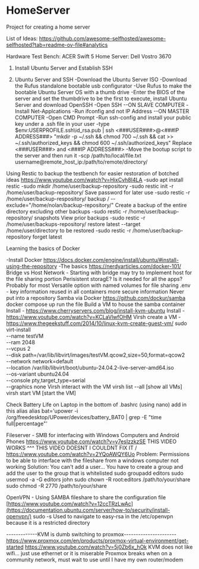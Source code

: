 # HomeServer
Project for creating a home server

List of Ideas: https://github.com/awesome-selfhosted/awesome-selfhosted?tab=readme-ov-file#analytics

Hardware
Test Bench: ACER Swift 5
Home Server: Dell Vostro 3670

1. Install Ubuntu Server and Establish SSH

1. Ubuntu Server and SSH
-Download the Ubuntu Server ISO
  -Download the Rufus standalone bootable usb configurator
   -Use Rufus to make the bootable Ubuntu Server OS with a thumb drive
-Enter the BIOS of the server and set the thumbdrive to be the first to execute, install Ubuntu Server and download OpenSSH
-Open SSH
--ON SLAVE COMPUTER
-Install Net-Applcations
-Run ifconfig and not IP Address
--ON MASTER COMPUTER
-Open CMD Prompt
-Run ssh-config and install your public key under a .ssh file in your user
-type $env:USERPROFILE\.ssh\id_rsa.pub | ssh <###USER###>@<###IP ADDRESS###> "mkdir -p ~/.ssh && chmod 700 ~/.ssh && cat >> ~/.ssh/authorized_keys && chmod 600 ~/.ssh/authorized_keys"
  Replace <###USER###> and <###IP ADDRESS###>
-Move the bootup script to the server and then run it
-scp /path/to/local/file.txt username@remote_host_ip:/path/to/remote/directory/

Using Restic to backup the testbench for easier restoration of botched ideas
https://www.youtube.com/watch?v=HixCvh8I4LA
-sudo apt install restic
-sudo mkdir /home/user/backup-repository
-sudo restic init -r /home/user/backup-repository/
  Save password for later use
-sudo restic -r /home/user/backup-respository/ backup / --exclude="/home/nolan/backup-repository/"
  Create a backup of the entire directory excluding other backups
 -sudo restic -r /home/user/backup-repository/ snapshots
   View prior backups
  -sudo restic -r /home/user/backups-repository/ restore latest --target /home/user/directory to be restored
  -sudo restic -r /home/user/backup-repository forget latest

Learning the basics of Docker

-Install Docker
  https://docs.docker.com/engine/install/ubuntu/#install-using-the-repository
-The basics
  https://nerdyarticles.com/docker-101/
Bridge vs Host Network - Starting with bridge may try to implement host for the file sharing portion
Perisistent storagE? Is it needed for all the apps? Probably for most
  Versatile option with named volumes for file sharing
.env - key information reused in all containers
  more secure information
  Never put into a repository
Samba via Docker
  https://github.com/dockur/samba
  docker compose up
    run the file
Build a VM to house the samba container
  Install -  https://www.cherryservers.com/blog/install-kvm-ubuntu
  Install - https://www.youtube.com/watch?v=KCLaVlwfOHM
  Virsh create a VM - https://www.thegeekstuff.com/2014/10/linux-kvm-create-guest-vm/
    sudo virt-install \
    --name testVM \
    --ram 2048 \
    --vcpus 2 \
    --disk path=/var/lib/libvirt/images/testVM.qcow2,size=50,format=qcow2 \
    --network network=default \
    --location /var/lib/libvirt/boot/ubuntu-24.04.2-live-server-amd64.iso \
    --os-variant ubuntu24.04 \
    --console pty,target_type=serial \
    --graphics none
  Virsh interact with the VM
    virsh list --all [show all VMs]
    virsh start VM [start the VM]
    

Check Battery Life on Laptop
in the bottom of .bashrc (using nano) add in this alias
alias bat='upower -i /org/freedesktop/UPower/devices/battery_BAT0 | grep -E "time full|percentage"'

Fileserver - SMB for interfacing with Windows Computers and Android Phones
  https://www.youtube.com/watch?v=y7esIzzkzSE
    THIS VIDEO WORKS ^^^
    THIS VIDEO DOESNT I COULDNT FIX IT \/
  https://www.youtube.com/watch?v=2YQoAWQY6Uo
  Problem: Permissions to be able to interface with the fileshare from a windows computer not working
    Solution: You can't add a user... You have to create a group and add the user to the group that is whitelisted
    sudo groupadd editors
    sudo usermod -a -G editors john
    sudo chown -R root:editors /path/to/your/share
    sudo chmod -R 2770 /path/to/your/share

OpenVPN - Using SAMBA fileshare to share the configuration file
  [https://www.youtube.com/watch?v=12ccTRzLwAc](https://documentation.ubuntu.com/server/how-to/security/install-openvpn/)
  sudo -s
    Used to navigate to easy-rsa in the /etc/openvpn because it is a restricted directory
  
-------------KVM is dumb switching to proxmox----------------------
https://www.proxmox.com/en/products/proxmox-virtual-environment/get-started
https://www.youtube.com/watch?v=5j0Zb6x_hOk
  KVM does not like wifi... just use ethernet or it is miserable
Proxmox breaks when on a community network, must wait to use until I have my own router/modem
